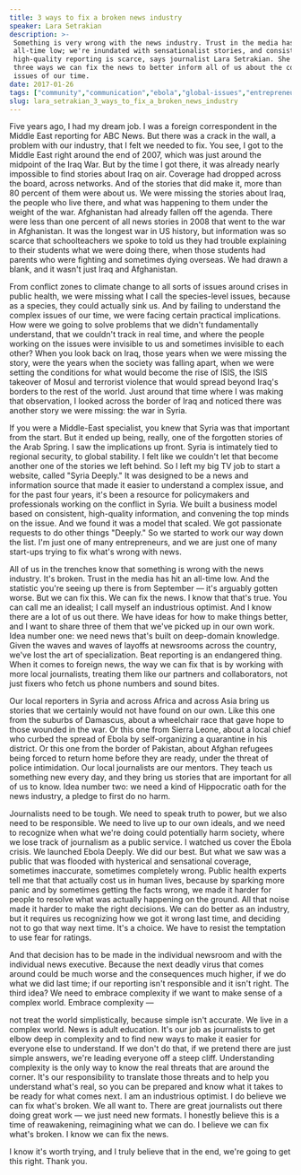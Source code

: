 ```yaml
---
title: 3 ways to fix a broken news industry
speaker: Lara Setrakian
description: >-
 Something is very wrong with the news industry. Trust in the media has hit an
 all-time low; we're inundated with sensationalist stories, and consistent,
 high-quality reporting is scarce, says journalist Lara Setrakian. She shares
 three ways we can fix the news to better inform all of us about the complex
 issues of our time.
date: 2017-01-26
tags: ["community","communication","ebola","global-issues","entrepreneur","intelligence","innovation","iraq","internet","middle-east","journalism","refugees","oceans","syria","society","writing","women","news","tednyc"]
slug: lara_setrakian_3_ways_to_fix_a_broken_news_industry
---
```


Five years ago, I had my dream job. I was a foreign correspondent in the Middle East
reporting for ABC News. But there was a crack in the wall, a problem with our industry,
that I felt we needed to fix. You see, I got to the Middle East right around the end of
2007, which was just around the midpoint of the Iraq War. But by the time I got there, it
was already nearly impossible to find stories about Iraq on air. Coverage had dropped
across the board, across networks. And of the stories that did make it, more than 80
percent of them were about us. We were missing the stories about Iraq, the people who live
there, and what was happening to them under the weight of the war. Afghanistan had already
fallen off the agenda. There were less than one percent of all news stories in 2008 that
went to the war in Afghanistan. It was the longest war in US history, but information was
so scarce that schoolteachers we spoke to told us they had trouble explaining to their
students what we were doing there, when those students had parents who were fighting and
sometimes dying overseas. We had drawn a blank, and it wasn't just Iraq and
Afghanistan.

From conflict zones to climate change to all sorts of issues around crises in public
health, we were missing what I call the species-level issues, because as a species, they
could actually sink us. And by failing to understand the complex issues of our time, we
were facing certain practical implications. How were we going to solve problems that we
didn't fundamentally understand, that we couldn't track in real time, and where the people
working on the issues were invisible to us and sometimes invisible to each other? When you
look back on Iraq, those years when we were missing the story, were the years when the
society was falling apart, when we were setting the conditions for what would become the
rise of ISIS, the ISIS takeover of Mosul and terrorist violence that would spread beyond
Iraq's borders to the rest of the world. Just around that time where I was making that
observation, I looked across the border of Iraq and noticed there was another story we
were missing: the war in Syria.

If you were a Middle-East specialist, you knew that Syria was that important from the
start. But it ended up being, really, one of the forgotten stories of the Arab Spring. I
saw the implications up front. Syria is intimately tied to regional security, to global
stability. I felt like we couldn't let that become another one of the stories we left
behind. So I left my big TV job to start a website, called "Syria Deeply." It was designed
to be a news and information source that made it easier to understand a complex issue, and
for the past four years, it's been a resource for policymakers and professionals working
on the conflict in Syria. We built a business model based on consistent, high-quality
information, and convening the top minds on the issue. And we found it was a model that
scaled. We got passionate requests to do other things "Deeply." So we started to work our
way down the list. I'm just one of many entrepreneurs, and we are just one of many
start-ups trying to fix what's wrong with news.

All of us in the trenches know that something is wrong with the news industry. It's
broken. Trust in the media has hit an all-time low. And the statistic you're seeing up
there is from September — it's arguably gotten worse. But we can fix this. We can fix the
news. I know that that's true. You can call me an idealist; I call myself an industrious
optimist. And I know there are a lot of us out there. We have ideas for how to make things
better, and I want to share three of them that we've picked up in our own work. Idea number
one: we need news that's built on deep-domain knowledge. Given the waves and waves of
layoffs at newsrooms across the country, we've lost the art of specialization. Beat
reporting is an endangered thing. When it comes to foreign news, the way we can fix that
is by working with more local journalists, treating them like our partners and
collaborators, not just fixers who fetch us phone numbers and sound bites.

Our local reporters in Syria and across Africa and across Asia bring us stories that we
certainly would not have found on our own. Like this one from the suburbs of Damascus,
about a wheelchair race that gave hope to those wounded in the war. Or this one from
Sierra Leone, about a local chief who curbed the spread of Ebola by self-organizing a
quarantine in his district. Or this one from the border of Pakistan, about Afghan refugees
being forced to return home before they are ready, under the threat of police
intimidation. Our local journalists are our mentors. They teach us something new every
day, and they bring us stories that are important for all of us to know. Idea number two:
we need a kind of Hippocratic oath for the news industry, a pledge to first do no
harm.

Journalists need to be tough. We need to speak truth to power, but we also need to be
responsible. We need to live up to our own ideals, and we need to recognize when what
we're doing could potentially harm society, where we lose track of journalism as a public
service. I watched us cover the Ebola crisis. We launched Ebola Deeply. We did our best.
But what we saw was a public that was flooded with hysterical and sensational coverage,
sometimes inaccurate, sometimes completely wrong. Public health experts tell me that that
actually cost us in human lives, because by sparking more panic and by sometimes getting
the facts wrong, we made it harder for people to resolve what was actually happening on
the ground. All that noise made it harder to make the right decisions. We can do better as
an industry, but it requires us recognizing how we got it wrong last time, and deciding
not to go that way next time. It's a choice. We have to resist the temptation to use fear
for ratings.

And that decision has to be made in the individual newsroom and with the individual news
executive. Because the next deadly virus that comes around could be much worse and the
consequences much higher, if we do what we did last time; if our reporting isn't
responsible and it isn't right. The third idea? We need to embrace complexity if we want to
make sense of a complex world. Embrace complexity —

not treat the world simplistically, because simple isn't accurate. We live in a complex
world. News is adult education. It's our job as journalists to get elbow deep in
complexity and to find new ways to make it easier for everyone else to understand. If we
don't do that, if we pretend there are just simple answers, we're leading everyone off a
steep cliff. Understanding complexity is the only way to know the real threats that are
around the corner. It's our responsibility to translate those threats and to help you
understand what's real, so you can be prepared and know what it takes to be ready for what
comes next. I am an industrious optimist. I do believe we can fix what's broken. We all
want to. There are great journalists out there doing great work — we just need new
formats. I honestly believe this is a time of reawakening, reimagining what we can do. I
believe we can fix what's broken. I know we can fix the news.

I know it's worth trying, and I truly believe that in the end, we're going to get this
right. Thank you.

<!--
ad_duration=3.33
comment_count=125
event="TEDNYC"
external_start_time=0
has_talk_citation=0
intro_duration=11.82
is_subtitle_required="False"
is_talk_featured="True"
language="en"
language_swap="False"
native_language="en"
number_of_related_talks=6
number_of_speakers=1
number_of_subtitled_videos=27
number_of_tags=19
number_of_talk_download_languages=27
number_of_talk_more_resources=0
number_of_talk_recommendations=1
number_of_talks_take_actions=0
post_ad_duration=0.83
published_timestamp="2017-02-15 16:07:49"
recording_date="2017-01-26"
speaker_description="Journalist"
speaker_is_published=1
speaker_name="Lara Setrakian"
talk_more_resources=[]
talk_name="3 ways to fix a broken news industry"
talk_recommendations_blurb="Check out these extra resources on media and reporting, curated by Lara Setrakian."
talks_tags=["community","communication","ebola","global-issues","entrepreneur","intelligence","innovation","iraq","internet","middle-east","journalism","refugees","oceans","syria","society","writing","women","news","tednyc"]
talks_take_action=[]
url_audio="https://download.ted.com/talks/LaraSetrakian_2017S.mp3?apikey=acme-roadrunner"
url_photo_speaker="https://pe.tedcdn.com/images/ted/5dd9fb95fe3cfca904d646a2a2038c27e32deafc_254x191.jpg"
url_photo_talk="https://s3.amazonaws.com/talkstar-photos/uploads/c75b227c-6852-47c8-a5cd-179e1122323e/LaraSetrakian_2017S-embed.jpg"
url_webpage="https://www.ted.com/talks/lara_setrakian_3_ways_to_fix_a_broken_news_industry"
video_type_name="TED Stage Talk"
-->